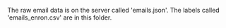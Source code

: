 The raw email data is on the server called 'emails.json'. The labels called 'emails_enron.csv' are in this folder.

